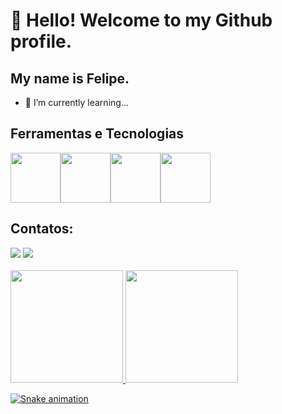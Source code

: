 # 👋 Hello! Welcome to my Github profile.
## My name is Felipe.

          
- 🌱 I’m currently learning...

## Ferramentas e Tecnologias
<img src="https://cdn.jsdelivr.net/gh/devicons/devicon/icons/python/python-original-wordmark.svg" height="80" width="80"/><img src="https://cdn.jsdelivr.net/gh/devicons/devicon/icons/django/django-plain-wordmark.svg" height="80" width="80"/><img src="https://cdn.jsdelivr.net/gh/devicons/devicon/icons/mongodb/mongodb-original-wordmark.svg" height="80" width="80"/><img src="https://cdn.jsdelivr.net/gh/devicons/devicon/icons/github/github-original.svg" height="80" width="80"/>
          
## Contatos:

<div>
<a href="https://www.linkedin.com/in/felipe-gabriel-239a72199/" target="_blank"><img src="https://img.shields.io/badge/-LinkedIn-%230077B5?style=for-the-badge&logo=linkedin&logoColor=white" target="_blank"></a>
<a href="https://instagram.com/fee.gabriel_"target="_blank"><img src="https://img.shields.io/badge/-Instagram-%23E4405F?style=for-the-badge&logo=instagram&logoColor=white" target="_blank"></a>
</div>

<br>
<div>
<a href="https://github.com/FelipeGCaetano">
<img height="180em" src="https://github-readme-stats.vercel.app/api/top-langs/?username=FelipeGCaetano&layout=compact&langs_count=7&theme=dracula"/>
<img height="180em" src="https://github-readme-stats.vercel.app/api?username=FelipeGCaetano&show_icons=true&theme=dracula&include_all_commits=true&count_private=true"/>
</div>

![Snake animation](https://github.com/FelipeGCaetano/FelipeGCaetano/blob/output/github-contribution-grid-snake.svg)

